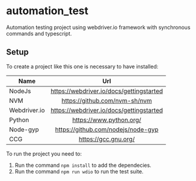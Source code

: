 # automation_test
Automation testing project using webdriver.io framework with synchronous commands and typescript.

## Setup

To create a project like this one is necessary to have installed:

| Name  | Url |
| ------------- |:-------------:|
| NodeJs | https://webdriver.io/docs/gettingstarted |
| NVM | https://github.com/nvm-sh/nvm |
| Webdriver.io | https://webdriver.io/docs/gettingstarted |
| Python | https://www.python.org/ |
| Node-gyp | https://github.com/nodejs/node-gyp |
| CCG | https://gcc.gnu.org/ |

To run the project you need to:
1. Run the command ``` npm install ``` to add the dependecies.
2. Run the command ``` npm run wdio ``` to run the test suite.
